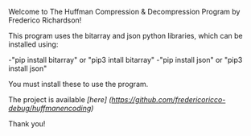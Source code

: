 Welcome to The Huffman Compression & Decompression Program by Frederico Richardson!

This program uses the bitarray and json python libraries, which can be installed using:

-"pip install bitarray" or "pip3 intall bitarray"
-"pip install json" or "pip3 install json"

You must install these to use the program.

The project is available *[here] (https://github.com/fredericoricco-debug/huffmanencoding)*

Thank you!
